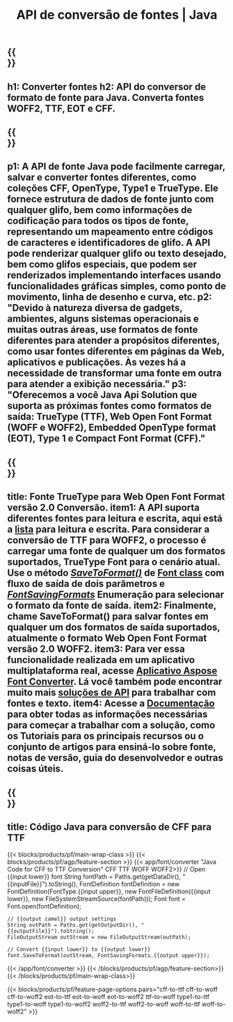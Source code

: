 ﻿---
translation: true
template: /_templates/conversion-java.md
title: API de conversão de fontes | Java
url: /java/conversion/
description: Funcionalidade de conversão de arquivos de fonte Java. Converta diferentes fontes como CFF, EOT, WOFF, TTF e Type 1 com algumas linhas de código Java.
keywords: converter fontes java, conversão de fontes Java, fonte coverter java
family: font
platformtag: java
feature: conversion
---

{{<section banner>}}
---
h1: Converter fontes
h2: API do conversor de formato de fonte para Java. Converta fontes WOFF2, TTF, EOT e CFF.
---

{{<section overview>}}
---
p1: A API de fonte Java pode facilmente carregar, salvar e converter fontes diferentes, como coleções CFF, OpenType, Type1 e TrueType. Ele fornece estrutura de dados de fonte junto com qualquer glifo, bem como informações de codificação para todos os tipos de fonte, representando um mapeamento entre códigos de caracteres e identificadores de glifo. A API pode renderizar qualquer glifo ou texto desejado, bem como glifos especiais, que podem ser renderizados implementando interfaces usando funcionalidades gráficas simples, como ponto de movimento, linha de desenho e curva, etc.
p2: "Devido à natureza diversa de gadgets, ambientes, alguns sistemas operacionais e muitas outras áreas, use formatos de fonte diferentes para atender a propósitos diferentes, como usar fontes diferentes em páginas da Web, aplicativos e publicações. Às vezes há a necessidade de transformar uma fonte em outra para atender a exibição necessária."
p3: "Oferecemos a você Java Api Solution que suporta as próximas fontes como formatos de saída: TrueType (TTF), Web Open Font Format (WOFF e WOFF2), Embedded OpenType format (EOT), Type 1 e Compact Font Format (CFF)."
---

{{<section feature1>}}
---
title: Fonte TrueType para Web Open Font Format versão 2.0 Conversão.
item1: A API suporta diferentes fontes para leitura e escrita, aqui está a [lista](https://docs.aspose.com/font/java/convert/#formats-supported-for-reading-andor-writing) para leitura e escrita. Para considerar a conversão de TTF para WOFF2, o processo é carregar uma fonte de qualquer um dos formatos suportados, TrueType Font para o cenário atual. Use o método [*SaveToFormat()*](https://reference.aspose.com/font/java/com.aspose.font/Font#saveToFormat-java.io.OutputStream-com.aspose.font.FontSavingFormats-) de [Font class](https://reference.aspose.com/font/java/com.aspose.font/Font#save-java.lang.String-) com fluxo de saída de dois parâmetros e [*FontSavingFormats*](https://reference.aspose.com/font/java/com.aspose.font/FontSavingFormats) Enumeração para selecionar o formato da fonte de saída.
item2: Finalmente, chame SaveToFormat() para salvar fontes em qualquer um dos formatos de saída suportados, atualmente o formato Web Open Font Format versão 2.0 WOFF2.
item3: Para ver essa funcionalidade realizada em um aplicativo multiplataforma real, acesse [Aplicativo Aspose Font Converter](https://products.aspose.app/font/conversion). Lá você também pode encontrar muito mais [soluções de API](https://products.aspose.app/font/applications) para trabalhar com fontes e texto.
item4: Acesse a [Documentação](https://docs.aspose.com/font/net/) para obter todas as informações necessárias para começar a trabalhar com a solução, como os Tutoriais para os principais recursos ou o conjunto de artigos para ensiná-lo sobre fonte, notas de versão, guia do desenvolvedor e outras coisas úteis.
---

{{<section codeexample>}}
---
title: Código Java para conversão de CFF para TTF
---

{{< blocks/products/pf/main-wrap-class >}}
{{< blocks/products/pf/agp/feature-section >}}
{{< app/font/converter "Java Code for CFF to TTF Conversion" CFF TTF WOFF WOFF2>}}
    // Open {{input lower}} font
    String fontPath = Paths.get(getDataDir(), "{{inputFile}}").toString();
    FontDefinition fontDefinition = new FontDefinition(FontType.{{input upper}}, new FontFileDefinition({{input lower}}, new FileSystemStreamSource(fontPath)));
    Font font = Font.open(fontDefinition);

    // {{output camel}} output settings
    String outPath = Paths.get(getOutputDir(), "{{outputFile}}").toString();
    FileOutputStream outStream = new FileOutputStream(outPath);

    // Convert {{input lower}} to {{output lower}}
    font.SaveToFormat(outStream, FontSavingFormats.{{output upper}});
{{< /app/font/converter >}}
{{< /blocks/products/pf/agp/feature-section>}}
{{< /blocks/products/pf/main-wrap-class>}}

{{< blocks/products/pf/feature-page-options pairs="cff-to-ttf cff-to-woff cff-to-woff2 eot-to-ttf eot-to-woff eot-to-woff2 ttf-to-woff type1-to-ttf type1-to-woff type1-to-woff2 woff2-to-ttf woff2-to-woff woff-to-ttf woff-to-woff2" >}}